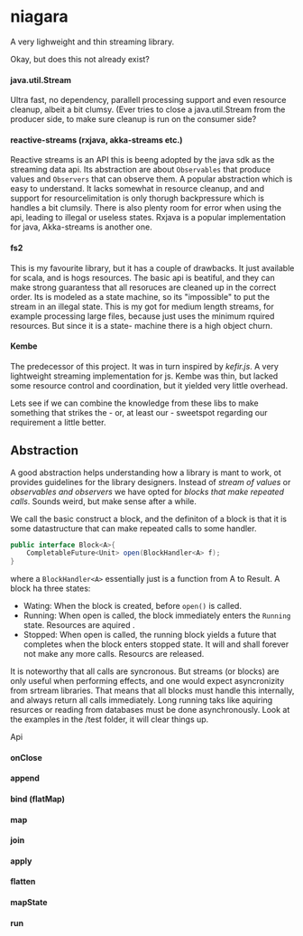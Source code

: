 # niagara
A very lighweight and thin streaming library. 


Okay, but does this not already exist?

#### java.util.Stream
Ultra fast, no dependency, parallell processing support and even resource cleanup, albeit
a bit clumsy. (Ever tries to close a java.util.Stream from the producer side, to make sure
cleanup is run on the consumer side?

#### reactive-streams (rxjava, akka-streams etc.)
Reactive streams is an API this is beeng adopted by the java sdk as the streaming data api.
Its abstraction are about `Observables` that produce values  and `Observers` that can observe them.
A popular abstraction which is easy to understand. It lacks somewhat in resource cleanup, and
and support for resourcelimitation is only thorugh backpressure which is handles a bit clumsily.
There is also plenty room for error when using the api, leading to illegal or useless states.
Rxjava is a popular implementation for java, Akka-streams is another one.

#### fs2
This is my favourite library, but it has a couple of drawbacks. It just available for scala, and
is hogs resources. The basic api is beatiful, and they can make strong guarantess that all
resoruces are cleaned up in the correct order. Its is modeled as a state machine, so its "impossible"
to put the stream in an illegal state. This is my got for medium length streams, for example
processing large files, because just uses the minimum rquired resources. But since it is a state-
machine there is a high object churn.


#### Kembe
The predecessor of this project. It was in turn inspired by _kefir.js_. A very lightweight
streaming implementation for js. Kembe was thin, but lacked some resource control and coordination, but it 
yielded very little overhead.

Lets see if we can combine the knowledge from these libs to make something that strikes
the - or, at least our - sweetspot regarding our requirement a little better.




## Abstraction
A good abstraction helps understanding how a library is mant to work, ot provides guidelines for
the library designers. Instead of _stream of values_ or _observables and observers_ we have opted for
_blocks that make repeated calls_. Sounds weird, but make sense after a while.


We call the basic construct a block, and the definiton of a block is that it is some datastructure that
can make repeated calls to some handler.

``` java
public interface Block<A>{
    CompletableFuture<Unit> open(BlockHandler<A> f);
}

```

where a `BlockHandler<A>` essentially just is a function from A to Result. A block ha three states:

* Wating: When the block is created, before `open()` is called.
* Running: When open is called, the block immediately enters the `Running` state. Resources are aquired
.
* Stopped: When open is called, the running block yields a future that completes when the 
block enters stopped state. It will and shall forever not make any more calls. Resourcs are released.


It is noteworthy that all calls are syncronous. But streams (or blocks) are only useful when performing
effects, and one would expect asyncronizity from srtream libraries. That means that all blocks must handle
this internally, and always return all calls immediately. Long running taks like aquiring resurces
or reading from databases must be done asynchronously.
Look at the examples in the /test folder, it will clear things up.

Api


#### onClose


#### append


#### bind (flatMap)


#### map


#### join


#### apply


#### flatten


#### mapState


#### run
